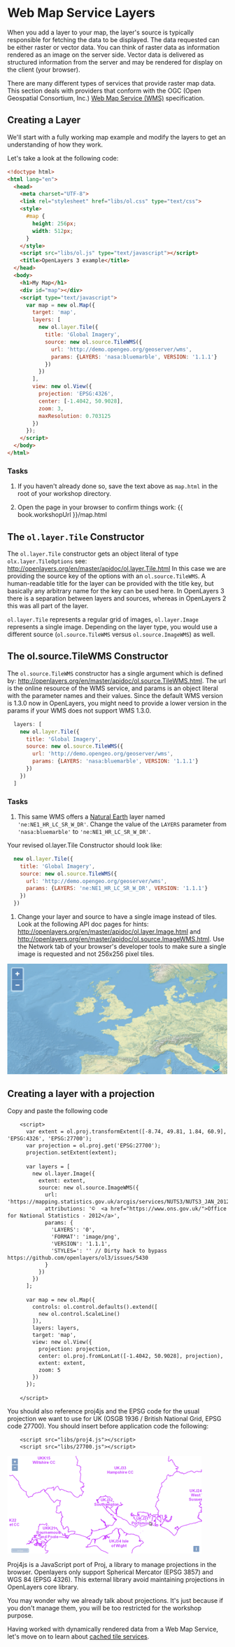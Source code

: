 # Web Map Service Layers

When you add a layer to your map, the layer's source is typically responsible for fetching the data to be displayed. The data requested can be either raster or vector data. You can think of raster data as information rendered as an image on the server side. Vector data is delivered as structured information from the server and may be rendered for display on the client (your browser).

There are many different types of services that provide raster map data. This section deals with providers that conform with the OGC (Open Geospatial Consortium, Inc.) [Web Map Service (WMS)](http://www.opengeospatial.org/standards/wms) specification.

## Creating a Layer

We'll start with a fully working map example and modify the layers to get an
understanding of how they work.

Let's take a look at the following code:

```html
<!doctype html>
<html lang="en">
  <head>
    <meta charset="UTF-8">
    <link rel="stylesheet" href="libs/ol.css" type="text/css">
    <style>
      #map {
        height: 256px;
        width: 512px;
      }
    </style>
    <script src="libs/ol.js" type="text/javascript"></script>
    <title>OpenLayers 3 example</title>
  </head>
  <body>
    <h1>My Map</h1>
    <div id="map"></div>
    <script type="text/javascript">
      var map = new ol.Map({
        target: 'map',
        layers: [
          new ol.layer.Tile({
            title: 'Global Imagery',
            source: new ol.source.TileWMS({
              url: 'http://demo.opengeo.org/geoserver/wms',
              params: {LAYERS: 'nasa:bluemarble', VERSION: '1.1.1'}
            })
          })
        ],
        view: new ol.View({
          projection: 'EPSG:4326',
          center: [-1.4042, 50.9028],
          zoom: 3,
          maxResolution: 0.703125
        })
      });
    </script>
  </body>
</html>
```

### Tasks

1. If you haven't already done so, save the text above as `map.html` in the root of your workshop directory.

1. Open the page in your browser to confirm things work: {{ book.workshopUrl }}/map.html

## The `ol.layer.Tile` Constructor

The `ol.layer.Tile` constructor gets an object literal of type `olx.layer.TileOptions` see: http://openlayers.org/en/master/apidoc/ol.layer.Tile.html
In this case we are providing the source key of the options with an `ol.source.TileWMS`.
A human-readable title for the layer can be provided with the title key, but basically any arbitrary name for the key can be used here.
In OpenLayers 3 there is a separation between layers and sources, whereas in OpenLayers 2 this was all part of the layer.

`ol.layer.Tile` represents a regular grid of images, `ol.layer.Image` represents a single image. Depending on the layer type, you would use a different source (`ol.source.TileWMS` versus `ol.source.ImageWMS`) as well.

## The ol.source.TileWMS Constructor

The `ol.source.TileWMS` constructor has a single argument which is defined by: http://openlayers.org/en/master/apidoc/ol.source.TileWMS.html.
The url is the online resource of the WMS service, and params is an object literal with the parameter names and their values. Since the default WMS version is 1.3.0 now in OpenLayers, you might need to provide a lower version in the params if your WMS does not support WMS 1.3.0.

```js
  layers: [
    new ol.layer.Tile({
      title: 'Global Imagery',
      source: new ol.source.TileWMS({
        url: 'http://demo.opengeo.org/geoserver/wms',
        params: {LAYERS: 'nasa:bluemarble', VERSION: '1.1.1'}
      })
    })
  ]
```

### Tasks

1. This same WMS offers a [Natural Earth](http://www.naturalearthdata.com/) layer named `'ne:NE1_HR_LC_SR_W_DR'`. Change the value of the `LAYERS` parameter from `'nasa:bluemarble'` to `'ne:NE1_HR_LC_SR_W_DR'`.

  Your revised ol.layer.Tile Constructor should look like:

  ```js
    new ol.layer.Tile({
      title: 'Global Imagery',
      source: new ol.source.TileWMS({
        url: 'http://demo.opengeo.org/geoserver/wms',
        params: {LAYERS: 'ne:NE1_HR_LC_SR_W_DR', VERSION: '1.1.1'}
      })
    })
  ```

1. Change your layer and source to have a single image instead of tiles. Look at the following API doc pages for hints: http://openlayers.org/en/master/apidoc/ol.layer.Image.html and http://openlayers.org/en/master/apidoc/ol.source.ImageWMS.html. Use the Network tab of your browser's developer tools to make sure a single image is requested and not 256x256 pixel tiles.

  ![A WMS as an image source](wms1.png)

## Creating a layer with a projection

Copy and paste the following code

```
    <script>
      var extent = ol.proj.transformExtent([-8.74, 49.81, 1.84, 60.9], 'EPSG:4326', 'EPSG:27700');
      var projection = ol.proj.get('EPSG:27700');
      projection.setExtent(extent);

      var layers = [
        new ol.layer.Image({
          extent: extent,
          source: new ol.source.ImageWMS({
            url: 'https://mapping.statistics.gov.uk/arcgis/services/NUTS3/NUTS3_JAN_2012_EW_BGC/MapServer/WmsServer',
            attributions: '©  <a href="https://www.ons.gov.uk/">Office for National Statistics - 2012</a>',
            params: {
              'LAYERS': '0',
              'FORMAT': 'image/png',
              'VERSION': '1.1.1',
              'STYLES=': '' // Dirty hack to bypass https://github.com/openlayers/ol3/issues/5430
            }
          })
        })
      ];

      var map = new ol.Map({
        controls: ol.control.defaults().extend([
          new ol.control.ScaleLine()
        ]),
        layers: layers,
        target: 'map',
        view: new ol.View({
          projection: projection,
          center: ol.proj.fromLonLat([-1.4042, 50.9028], projection),
          extent: extent,
          zoom: 5
        })
      });

    </script>
```

You should also reference proj4js and the EPSG code for the usual projection we want to use for UK (OSGB 1936 / British National Grid, EPSG code 27700). You should insert before application code the following:

```
    <script src="libs/proj4.js"></script>
    <script src="libs/27700.js"></script>
```

![A WMS with projection](wms2.png)


Proj4js is a JavaScript port of Proj, a library to manage projections in the browser. Openlayers only support Spherical Mercator (EPSG 3857) and WGS 84 (EPSG 4326). This external library avoid maintaining projections in OpenLayers core library.

You may wonder why we already talk about projections. It's just because if you don't manage them, you will be too restricted for the workshop purpose.




Having worked with dynamically rendered data from a Web Map Service, let's move
on to learn about [cached tile services](cached.md).
